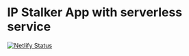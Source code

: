# IP Stalker App with serverless service

[![Netlify Status](https://api.netlify.com/api/v1/badges/6b140aad-d90f-4bca-bcb6-69931bd06e18/deploy-status)](https://app.netlify.com/sites/jolly-goldstine-8325cb/deploys)
